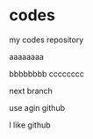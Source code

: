 # codes
my codes repository

aaaaaaaa

bbbbbbbb
cccccccc

next branch

use agin github

l like github
